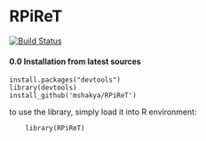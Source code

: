 # RPiReT

[![Build Status](https://travis-ci.org/mshakya/RPiReT.svg?branch=master)](https://travis-ci.org/mshakya/RPiReT)

#### 0.0 Installation from latest sources

```
install.packages("devtools")
library(devtools)
install_github('mshakya/RPiReT')
```
to use the library, simply load it into R environment:
```
    library(RPiReT)
````
